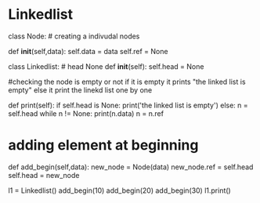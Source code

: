 # Linkedlist

class Node: # creating a indivudal nodes

  def __init__(self,data):
  self.data = data
  self.ref = None
  
class Linkedlist: # head None
  def __init__(self):
    self.head = None
  
   #checking the node is empty or not if it is empty it prints "the linked list is empty" else it print the linekd list one by one
  
  def print(self):
    if self.head is None:
      print('the linked list is empty')
     else:
     n = self.head
     while n != None:
     print(n.data)
     n = n.ref
     
   # adding element at beginning
  
  def add_begin(self,data):
    new_node = Node(data)
    new_node.ref = self.head
    self.head = new_node
  
l1 = Linkedlist()
add_begin(10)
add_begin(20)
add_begin(30)
l1.print()
  
